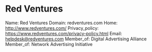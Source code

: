 
# Red Ventures

Name: Red Ventures
Domain: redventures.com
Home: http://www.redventures.com/
Privacy_policy: https://www.redventures.com/privacy-policy.html
Email: helpdesk@redventures.com
Member_of: Digital Advertising Alliance
Member_of: Network Advertising Initiative

